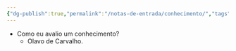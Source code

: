 ```yaml
---
{"dg-publish":true,"permalink":"/notas-de-entrada/conhecimento/","tags":["nota🔹"],"updated":"2024-02-28T02:54:54.938-03:00"}
---
```



- Como eu avalio um conhecimento?
	- Olavo de Carvalho.